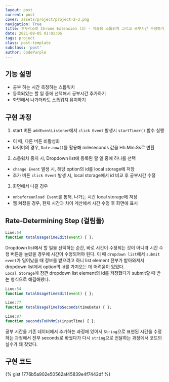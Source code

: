 ```yaml
---
layout: post
current: post
cover: assets/project/project-2-3.png
navigation: True
title: 투두리스트 Chrome Extension (3) - 학습용 스톱워치 그리고 공부시간 수정하기
date: 2021-08-05 01:01:06
tags: project
class: post-template
subclass: 'post'
author: CodePurple
---
```


## 기능 설명
- 공부 하는 시간 측정하는 스톱워치
- 등록되있는 할 일 중에 선택해서 공부시간 추가하기
- 화면에서 나가더라도 스톱워치 유지하기 

## 구현 과정
1. start 버튼 `addEventListener`에서 `click Event` 발생시 `startTimer()` 함수 실행 <br>
- 이 때, 다른 버튼 비활성화
- 타이머의 경우, `Date.now()`를 활용해 mileseconds 값을 Hh:Mm:Ss로 변환
2. 스톱워치 중지 시, Dropdown list에 등록된 할 일 중에 하나를 선택
- `change Event` 발생 시, 해당 option의 id를 local storage에 저장
- 추가 버튼 `click Event` 발생 시, local storage에서 id 비교 후 공부시간 수정
3. 화면에서 나갈 경우
- `onbeforeunload Event`를 통해, 나가는 시간 local storage에 저장
- 웹 켜졌을 경우, 현재 시간과 차이 계산해서 시간 수정 후 화면에 표시
<!--break-->

## Rate-Determining Step (걸림돌)
```javascript
Line:54
function totalUsageTimeEdit(event) { };
```
Dropdown list에서 할 일을 선택하는 순간, 바로 시간이 수정되는 것이 아니라 시간 수정 버튼을 눌렀을 경우에 시간이 수정되어야 된다. 
 이 때 `dropdown list`에서 `submit event`가 일어났을 때 정보를 받으려고 하니 list element 전부가 받아와져서 dropdown list에서 option의 id를 가져오는 데 어려움이 있었다. <br>
 `Local Storage`에 잠깐 dropdown list element의 id를 저장했다가 submit할 때 받는 형식으로 해결해봤다.

```javascript
Line:54
function totalUsageTimeEdit(event) { };

Line:77
function totalUsageTimeToSeconds(timeData) { };

Line:87
function secondsToHhMmSs(inputTime) { };
```
공부 시간을 기존 데이터에서 추가하는 과정에 있어서 `String`으로 표현된 시간을 수정하는 과정에서 전부 seconds로 바꿨다가 다시 `string`으로 전달하는 과정에서 코드의 실수가 꽤 잦았다.

## 구현 코드
{% gist 1776b5a902e50562af45839e4f7442df %}

